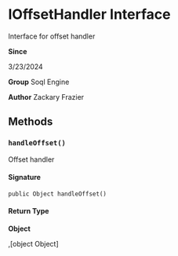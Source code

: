 # IOffsetHandler Interface

Interface for offset handler

**Since** 

3/23/2024

**Group** Soql Engine

**Author** Zackary Frazier

## Methods
### `handleOffset()`

Offset handler

#### Signature
```apex
public Object handleOffset()
```

#### Return Type
**Object**

,[object Object]